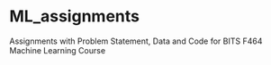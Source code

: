 ﻿# ML_assignments
Assignments with Problem Statement, Data and Code for BITS F464 Machine Learning Course

